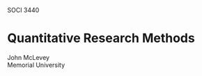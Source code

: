 SOCI 3440

# Quantitative Research Methods

John McLevey<br>
Memorial University

<!-- OLD

# Assets

Large files are stored in [this **Dropbox** folder](https://www.dropbox.com/home/Assets/3440), which contains:

- the full text of Richard McElreath's _Statistical Rethinking_ (SR) in PDF
- the full text of SR split into chapter-specific PDFs
- several Python translations of the SR code
- downloaded video lectures from McElreath's 2023 SR offering
- tutorials, notebooks, and other misc. materials for the most recent edition of Bayesian Analysis with Python

# Setup Using Git Submodules for Course Modules

1. Initialize the main course repository (if not already done)

```zsh
git clone git@github.com:mclevey/SOCI3440.git
cd SOCI3440
```

2. Create the modules directory (if not already existing)

I have a dedicated subdirectory for each of my course modules. Each is it's own self-contained repo, which makes them more portable units that can be incorporated into other courses as needed.

```zsh
mkdir -p modules
cd modules
```

3. Add submodules using SSH

Note that each module repository should already exist on GitHub before you add it as a submodule. The URL used for the repo will be how git refers to this submodule in the future, so changing it later can be tricky and is best avoided. Finally, note that submodules are pinned to a specific commit in the parent repository, which means they can be updated independently of each other.

Each git `submodule add` command does a few things:

- It clones the specified module repository into the current directory (`modules/`).
- It stages the new files in the parent repository.
- It adds a new entry to a hidden `.gitmodules` file, which maps the submodule's path to its URL.

```zsh
git submodule add git@github.com:mclevey/SOCI3440-getting-started.git
git submodule add git@github.com:mclevey/SOCI3440-garden-of-forking-data.git
```

Then add more submodules as needed, e.g.: `git submodule add git@github.com:mclevey/SOCI3440-module3.git`.

4. Update .gitignore to exclude large files (if not already done)

```zsh
echo "*.pdf" >> ../.gitignore
echo "*.csv" >> ../.gitignore
echo "*.json" >> ../.gitignore
echo "*.mp4" >> ../.gitignore
echo "*.mov" >> ../.gitignore
```

5. Commit and push the changes

```zsh
cd ..
git add .
git commit -m "Add submodules using SSH"

git push
```

## When cloning the repository elsewhere

If you want to clone the course repository including all submodules, you'll need to use the `--recursive` flag. This tells git to also clone all the submodules.

```zsh
git clone --recursive git@github.com:mclevey/SOCI3440.git
```

## Updating submodules later

This command updates all submodules to their latest versions on the remote repositories. The `--merge` flag attempts to merge the changes into your current branch.

```zsh
git submodule update --remote --merge
```

## Removing Submodules from the Course

First, remove the submodule entry from `.git/config`.

```zsh
git submodule deinit -f <path/to/submodule>
```

Second, remove the submodule directory from the main project's `.git/modules` directory.

```zsh
rm -rf <.git/modules/path/to/submodule>
```

Third, remove the entry in `.gitmodules` and remove the submodule directory.

```zsh
git rm -f <path/to/submodule>
```

Finally, commit the changes.

```zsh
git commit -m "Removed submodule <name>"
```

A few things to keep in mind about this setup. First, when you're working on a module, you'll need to cd into its directory, make changes, commit, and push those changes. Then, in the parent repository, you'll need to commit the updated submodule reference. Second, each module can have its own branches, tags, and development cycle. This is great for reusability but requires careful management. Third, it is possible for the main course repo to be public but the submodules for each repo to be private. This means that when people clone the main repo, they won't get the private submodules even if they use the `--recursive` flag.

# Automated Course Container Builds

```zsh
mkdir -p computing
cd computing
``` 
-->
